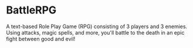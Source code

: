 # BattleRPG
A text-based Role Play Game (RPG) consisting of 3 players and 3 enemies. Using attacks, magic spells, and more, you'll battle to the death in an epic fight between good and evil!
